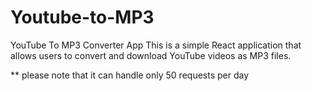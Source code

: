 # Youtube-to-MP3
YouTube To MP3 Converter App  This is a simple React application that allows users to convert and download YouTube videos as MP3 files.

** please note that it can handle only 50 requests per day
